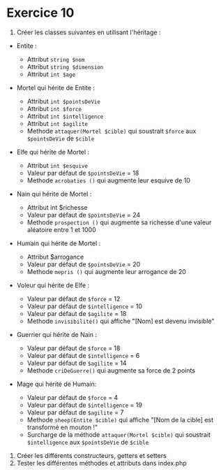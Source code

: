 # Exercice 10

1. Créer les classes suivantes en utilisant l'héritage :
- Entite :
  - Attribut `string $nom`
  - Attribut `string $dimension`
  - Attribut `int $age`

- Mortel qui hérite de Entite :
  - Attribut `int $pointsDeVie`
  - Attribut `int $force`
  - Attribut `int $intelligence`
  - Attribut `int $agilite`
  - Methode `attaquer(Mortel $cible)` qui soustrait `$force` aux `$pointsDeVie` de `$cible`

- Elfe qui hérite de Mortel :
  - Attribut `int $esquive`
  - Valeur par défaut de `$pointsDeVie` = 18
  - Methode `acrobaties ()` qui augmente leur esquive de 10

- Nain qui hérite de Mortel :
  - Attribut int $richesse
  - Valeur par défaut de `$pointsDeVie` = 24
  - Methode `prospection ()` qui augmente sa richesse d'une valeur aléatoire entre 1 et 1000

- Humain qui hérite de Mortel :
  - Attribut $arrogance
  - Valeur par défaut de `$pointsDeVie` = 20
  - Methode `mepris ()` qui augmente leur arrogance de 20

- Voleur qui hérite de Elfe :
  - Valeur par défaut de `$force` = 12
  - Valeur par défaut de `$intelligence` = 10
  - Valeur par défaut de `$agilite` = 18
  - Methode `invisibilité()` qui affiche "[Nom] est devenu invisible"

- Guerrier qui hérite de Nain :
  - Valeur par défaut de `$force` = 18
  - Valeur par défaut de `$intelligence` = 6
  - Valeur par défaut de `$agilite` = 14
  - Methode `criDeGuerre()` qui augmente sa force de 2 points

- Mage qui hérite de Humain:
  - Valeur par défaut de `$force` = 4
  - Valeur par défaut de `$intelligence` = 19
  - Valeur par défaut de `$agilite` = 7
  - Methode `sheep(Entite $cible)` qui affiche "[Nom de la cible] est transformé en mouton !"
  - Surcharge de la méthode `attaquer(Mortel $cible)` qui soustrait `$intelligence` aux `$pointsDeVie` de `$cible`

1. Créer les différents constructeurs, getters et setters
2. Tester les différentes méthodes et attributs dans index.php